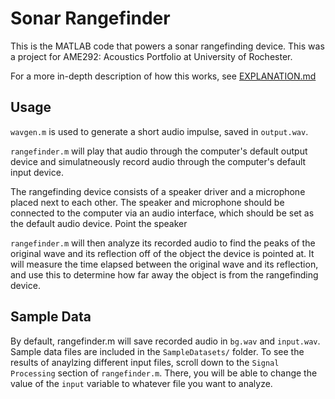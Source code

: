 <h1> Sonar Rangefinder </h1>

This is the MATLAB code that powers a sonar rangefinding device. This
was a project for AME292: Acoustics Portfolio at University of Rochester.

For a more in-depth description of how this works, see [EXPLANATION.md](EXPLANATION.md)

<h2> Usage </h2>

`wavgen.m` is used to generate a short audio impulse, saved in `output.wav`. 

`rangefinder.m` will play that audio through the computer's default
output device and simulatneously record audio through the computer's
default input device.

The rangefinding device consists of a speaker driver and a microphone
placed next to each other. The speaker and microphone should be connected
to the computer via an audio interface, which should be set as the default
audio device. Point the speaker

`rangefinder.m` will then analyze its recorded audio to find the peaks of
the original wave and its reflection off of the object the device is
pointed at. It will measure the time elapsed between the original wave and
its reflection, and use this to determine how far away the object is from
the rangefinding device.

<h2> Sample Data </h2>

By default, rangefinder.m will save recorded audio in `bg.wav` and
`input.wav`. Sample data files are included in the `SampleDatasets/` folder.
To see the results of anaylzing different input files, scroll down to the
`Signal Processing` section of `rangefinder.m`. There, you will be
able to change the value of the `input` variable to whatever file you want
to analyze.



